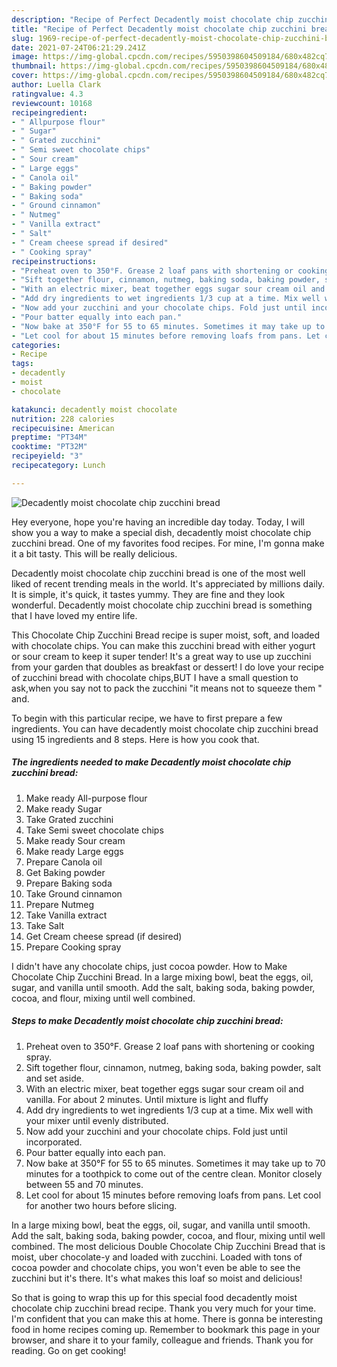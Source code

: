 ```yaml
---
description: "Recipe of Perfect Decadently moist chocolate chip zucchini bread"
title: "Recipe of Perfect Decadently moist chocolate chip zucchini bread"
slug: 1969-recipe-of-perfect-decadently-moist-chocolate-chip-zucchini-bread
date: 2021-07-24T06:21:29.241Z
image: https://img-global.cpcdn.com/recipes/5950398604509184/680x482cq70/decadently-moist-chocolate-chip-zucchini-bread-recipe-main-photo.jpg
thumbnail: https://img-global.cpcdn.com/recipes/5950398604509184/680x482cq70/decadently-moist-chocolate-chip-zucchini-bread-recipe-main-photo.jpg
cover: https://img-global.cpcdn.com/recipes/5950398604509184/680x482cq70/decadently-moist-chocolate-chip-zucchini-bread-recipe-main-photo.jpg
author: Luella Clark
ratingvalue: 4.3
reviewcount: 10168
recipeingredient:
- " Allpurpose flour"
- " Sugar"
- " Grated zucchini"
- " Semi sweet chocolate chips"
- " Sour cream"
- " Large eggs"
- " Canola oil"
- " Baking powder"
- " Baking soda"
- " Ground cinnamon"
- " Nutmeg"
- " Vanilla extract"
- " Salt"
- " Cream cheese spread if desired"
- " Cooking spray"
recipeinstructions:
- "Preheat oven to 350°F. Grease 2 loaf pans with shortening or cooking spray."
- "Sift together flour, cinnamon, nutmeg, baking soda, baking powder, salt and set aside."
- "With an electric mixer, beat together eggs sugar sour cream oil and vanilla. For about 2 minutes. Until mixture is light and fluffy"
- "Add dry ingredients to wet ingredients 1/3 cup at a time. Mix well with your mixer until evenly distributed."
- "Now add your zucchini and your chocolate chips. Fold just until incorporated."
- "Pour batter equally into each pan."
- "Now bake at 350°F for 55 to 65 minutes. Sometimes it may take up to 70 minutes for a toothpick to come out of the centre clean. Monitor closely between 55 and 70 minutes."
- "Let cool for about 15 minutes before removing loafs from pans. Let cool for another two hours before slicing."
categories:
- Recipe
tags:
- decadently
- moist
- chocolate

katakunci: decadently moist chocolate 
nutrition: 228 calories
recipecuisine: American
preptime: "PT34M"
cooktime: "PT32M"
recipeyield: "3"
recipecategory: Lunch

---
```



![Decadently moist chocolate chip zucchini bread](https://img-global.cpcdn.com/recipes/5950398604509184/680x482cq70/decadently-moist-chocolate-chip-zucchini-bread-recipe-main-photo.jpg)

Hey everyone, hope you're having an incredible day today. Today, I will show you a way to make a special dish, decadently moist chocolate chip zucchini bread. One of my favorites food recipes. For mine, I'm gonna make it a bit tasty. This will be really delicious.

Decadently moist chocolate chip zucchini bread is one of the most well liked of recent trending meals in the world. It's appreciated by millions daily. It is simple, it's quick, it tastes yummy. They are fine and they look wonderful. Decadently moist chocolate chip zucchini bread is something that I have loved my entire life.

This Chocolate Chip Zucchini Bread recipe is super moist, soft, and loaded with chocolate chips. You can make this zucchini bread with either yogurt or sour cream to keep it super tender! It&#39;s a great way to use up zucchini from your garden that doubles as breakfast or dessert! I do love your recipe of zucchini bread with chocolate chips,BUT I have a small question to ask,when you say not to pack the zucchini &#34;it means not to squeeze them &#34; and.


To begin with this particular recipe, we have to first prepare a few ingredients. You can have decadently moist chocolate chip zucchini bread using 15 ingredients and 8 steps. Here is how you cook that.

<!--inarticleads1-->

##### The ingredients needed to make Decadently moist chocolate chip zucchini bread:

1. Make ready  All-purpose flour
1. Make ready  Sugar
1. Take  Grated zucchini
1. Take  Semi sweet chocolate chips
1. Make ready  Sour cream
1. Make ready  Large eggs
1. Prepare  Canola oil
1. Get  Baking powder
1. Prepare  Baking soda
1. Take  Ground cinnamon
1. Prepare  Nutmeg
1. Take  Vanilla extract
1. Take  Salt
1. Get  Cream cheese spread (if desired)
1. Prepare  Cooking spray


I didn&#39;t have any chocolate chips, just cocoa powder. How to Make Chocolate Chip Zucchini Bread. In a large mixing bowl, beat the eggs, oil, sugar, and vanilla until smooth. Add the salt, baking soda, baking powder, cocoa, and flour, mixing until well combined. 

<!--inarticleads2-->

##### Steps to make Decadently moist chocolate chip zucchini bread:

1. Preheat oven to 350°F. Grease 2 loaf pans with shortening or cooking spray.
1. Sift together flour, cinnamon, nutmeg, baking soda, baking powder, salt and set aside.
1. With an electric mixer, beat together eggs sugar sour cream oil and vanilla. For about 2 minutes. Until mixture is light and fluffy
1. Add dry ingredients to wet ingredients 1/3 cup at a time. Mix well with your mixer until evenly distributed.
1. Now add your zucchini and your chocolate chips. Fold just until incorporated.
1. Pour batter equally into each pan.
1. Now bake at 350°F for 55 to 65 minutes. Sometimes it may take up to 70 minutes for a toothpick to come out of the centre clean. Monitor closely between 55 and 70 minutes.
1. Let cool for about 15 minutes before removing loafs from pans. Let cool for another two hours before slicing.


In a large mixing bowl, beat the eggs, oil, sugar, and vanilla until smooth. Add the salt, baking soda, baking powder, cocoa, and flour, mixing until well combined. The most delicious Double Chocolate Chip Zucchini Bread that is moist, uber chocolate-y and loaded with zucchini. Loaded with tons of cocoa powder and chocolate chips, you won&#39;t even be able to see the zucchini but it&#39;s there. It&#39;s what makes this loaf so moist and delicious! 

So that is going to wrap this up for this special food decadently moist chocolate chip zucchini bread recipe. Thank you very much for your time. I'm confident that you can make this at home. There is gonna be interesting food in home recipes coming up. Remember to bookmark this page in your browser, and share it to your family, colleague and friends. Thank you for reading. Go on get cooking!
